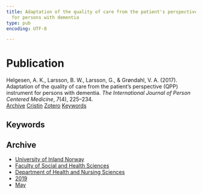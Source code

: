 ```yaml
---
title: Adaptation of the quality of care from the patient's perspective (QPP) instrument
  for persons with dementia
type: pub
encoding: UTF-8

---
```

<h1>Publication</h1>
<article id="csl-bib-container-YY9IU6BG" class="csl-bib-container">
  <div class="csl-bib-body"> <div class="csl-entry">Helgesen, A. K., Larsson, B. W., Larsson, G., &#38; Grøndahl, V. A. (2017). Adaptation of the quality of care from the patient’s perspective (QPP) instrument for persons with dementia. <i>The International Journal of Person Centered Medicine</i>, <i>7</i>(4), 225–234.</div> </div>
  <div class="csl-bib-buttons">
    <a href="#taxonomy-article-YY9IU6BG" alt="archive" class="csl-bib-button">Archive</a>
    <a href="https://app.cristin.no/results/show.jsf?id=1696997" alt="Cristin" class="csl-bib-button">Cristin</a>
    <a href="http://zotero.org/groups/5881554/items/YY9IU6BG" alt="Zotero" class="csl-bib-button">Zotero</a>
    <a href="#keywords-article-YY9IU6BG" alt="keywords" class="csl-bib-button">Keywords</a>
  </div>
  <div id="csl-bib-meta-container-YY9IU6BG"></div>
</article>
<div id="csl-bib-meta-YY9IU6BG" class="csl-bib-meta">
  <article id="keywords-article-YY9IU6BG" class="keywords-article">
    <h1>Keywords</h1>
    
  </article>
  <article id="taxonomy-article-YY9IU6BG" class="taxonomy-article">
    <h1>Archive</h1>
    <ul>
      <li><a href="{{< params subfolder >}}en/archive/?key=3DCRN523">University of Inland Norway</a></li>
      <li><a href="{{< params subfolder >}}en/archive/?key=IDKFS3MX">Faculty of Social and Health Sciences</a></li>
      <li><a href="{{< params subfolder >}}en/archive/?key=GTV4ECMZ">Department of Health and Nursing Sciences</a></li>
      <li><a href="{{< params subfolder >}}en/archive/?key=E7THIEEM">2019</a></li>
      <li><a href="{{< params subfolder >}}en/archive/?key=DVX7L8D7">May</a></li>
    </ul>
  </article>
</div>

